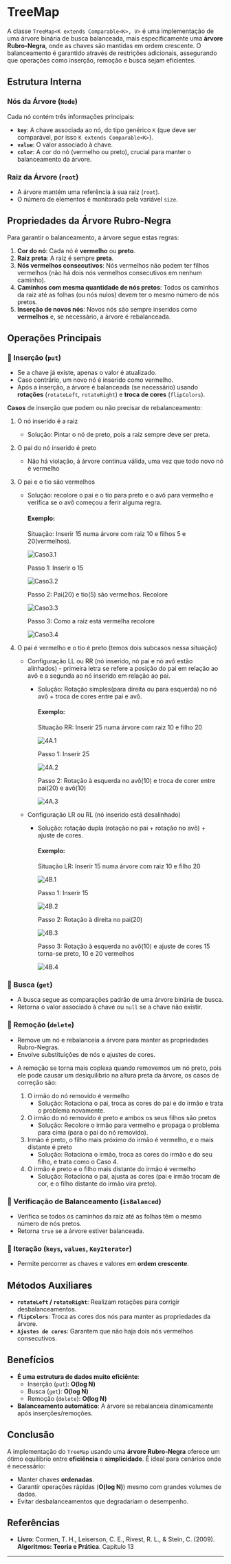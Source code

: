 # TreeMap

A classe `TreeMap<K extends Comparable<K>, V>` é uma implementação de uma árvore binária de busca balanceada, mais especificamente uma **árvore Rubro-Negra**, onde as chaves são mantidas em ordem crescente. O balanceamento é garantido através de restrições adicionais, assegurando que operações como inserção, remoção e busca sejam eficientes.

## Estrutura Interna

### Nós da Árvore (`Node`)
Cada nó contém três informações principais:
- **`key`**: A chave associada ao nó, do tipo genérico `K` (que deve ser comparável, por isso `K extends Comparable<K>`).
- **`value`**: O valor associado à chave.
- **`color`**: A cor do nó (vermelho ou preto), crucial para manter o balanceamento da árvore.

### Raiz da Árvore (`root`)
- A árvore mantém uma referência à sua raiz (`root`).
- O número de elementos é monitorado pela variável `size`.

## Propriedades da Árvore Rubro-Negra
Para garantir o balanceamento, a árvore segue estas regras:
1. **Cor do nó**: Cada nó é **vermelho** ou **preto**.
2. **Raiz preta**: A raiz é sempre **preta**.
3. **Nós vermelhos consecutivos**: Nós vermelhos não podem ter filhos vermelhos (não há dois nós vermelhos consecutivos em nenhum caminho).
4. **Caminhos com mesma quantidade de nós pretos**: Todos os caminhos da raiz até as folhas (ou nós nulos) devem ter o mesmo número de nós pretos.
5. **Inserção de novos nós**: Novos nós são sempre inseridos como **vermelhos** e, se necessário, a árvore é rebalanceada.

##  Operações Principais

### 🔹 Inserção (`put`)
- Se a chave já existe, apenas o valor é atualizado.
- Caso contrário, um novo nó é inserido como vermelho.
- Após a inserção, a árvore é balanceada (se necessário) usando **rotações** (`rotateLeft`, `rotateRight`) e **troca de cores** (`flipColors`).

**Casos** de inserção que podem ou não precisar de rebalanceamento:

1. O nó inserido é a raiz
    - Solução: Pintar o nó de preto, pois a raiz sempre deve ser preta.
   
2. O pai do nó inserido é preto
    - Não há violação, á árvore continua válida, uma vez que todo novo nó é vermelho
   
3. O pai e o tio são vermelhos
    - Solução: recolore o pai e o tio para preto e o avô para vermelho e verifica se o avô começou a ferir alguma regra.
      #### Exemplo:
      Situação: Inserir 15 numa árvore com raiz 10 e filhos 5 e 20(vermelhos).
   
      ![Caso3.1](./assets/insercao/caso3.1.png)
   
      Passo 1: Inserir o 15
   
      ![Caso3.2](./assets/insercao/caso3.2.png)
   
      Passo 2: Pai(20) e tio(5) são vermelhos. Recolore
   
      ![Caso3.3](./assets/insercao/caso3.3.png)
   
      Passo 3: Como a raiz está vermelha recolore
   
      ![Caso3.4](./assets/insercao/caso3.4.png)
   
4. O pai é vermelho e o tio é preto (temos dois subcasos nessa situação)

    * Configuração LL ou RR (nó inserido, nó pai e nó avô estão alinhados) - primeira letra se refere a posição do pai em relação ao avô e a segunda ao nó inserido em relação ao pai.
        - Solução: Rotação simples(para direita ou para esquerda) no nó avô + troca de cores entre pai e avô.
          #### Exemplo:
          Situação RR: Inserir 25 numa árvore com raiz 10 e filho 20
      
          ![4A.1](./assets/insercao/4A.1.png)
      
          Passo 1: Inserir 25
      
          ![4A.2](./assets/insercao/4A.2.png)
      
          Passo 2: Rotação à esquerda no avô(10) e troca de corer entre pai(20) e avô(10) 
      
          ![4A.3](./assets/insercao/4A.2.png)  

    * Configuração LR ou RL (nó inserido está desalinhado)
        - Solução: rotação dupla (rotação no pai + rotação no avô) + ajuste de cores.
          #### Exemplo:
      
          Situação LR: Inserir 15 numa árvore com raiz 10 e filho 20
      
          ![4B.1](./assets/insercao/4B.1.png)
      
          Passo 1: Inserir 15
      
          ![4B.2](./assets/insercao/4B.2.png)
      
          Passo 2: Rotação à direita no pai(20)
      
          ![4B.3](./assets/insercao/4B.3.png)
      
          Passo 3: Rotação à esquerda no avô(10) e ajuste de cores 15 torna-se preto, 10 e 20 vermelhos
      
          ![4B.4](./assets/insercao/4B.4.png)
      
### 🔹 Busca (`get`)
- A busca segue as comparações padrão de uma árvore binária de busca.
- Retorna o valor associado à chave ou `null` se a chave não existir.

### 🔹 Remoção (`delete`)
- Remove um nó e rebalanceia a árvore para manter as propriedades Rubro-Negras.
- Envolve substituições de nós e ajustes de cores.

* A remoção se torna mais coplexa quando removemos um nó preto, pois ele pode causar um desiquilibrio na altura preta da árvore, os casos de correção são:

    1. O irmão do nó removido é vermelho
        - Solução: Rotaciona o pai, troca as cores do pai e do irmão e trata o problema novamente.
    2. O irmão do nó removido é preto e ambos os seus filhos são pretos
        - Solução: Recolore o irmão para vermelho e propaga o problema para cima (para o pai do nó removido).
    3. Irmão é preto, o filho mais próximo do irmão é vermelho, e o mais distante é preto
        - Solução: Rotaciona o irmão, troca as cores do irmão e do seu filho, e trata como o Caso 4.
    4. O irmão é preto e o filho mais distante do irmão é vermelho
        - Solução: Rotaciona o pai, ajusta as cores (pai e irmão trocam de cor, e o filho distante do irmão vira preto).

### 🔹 Verificação de Balanceamento (`isBalanced`)
- Verifica se todos os caminhos da raiz até as folhas têm o mesmo número de nós pretos.
- Retorna `true` se a árvore estiver balanceada.

### 🔹 Iteração (`keys`, `values`, `KeyIterator`)
- Permite percorrer as chaves e valores em **ordem crescente**.

## Métodos Auxiliares
- **`rotateLeft` / `rotateRight`**: Realizam rotações para corrigir desbalanceamentos.
- **`flipColors`**: Troca as cores dos nós para manter as propriedades da árvore.
- **`Ajustes de cores`**: Garantem que não haja dois nós vermelhos consecutivos.

## Benefícios
- **É uma estrutura de dados muito eficiênte**:
    - Inserção (`put`): **O(log N)**
    - Busca (`get`): **O(log N)**
    - Remoção (`delete`): **O(log N)**
- **Balanceamento automático**: A árvore se rebalanceia dinamicamente após inserções/remoções.

## Conclusão
A implementação do `TreeMap` usando uma **árvore Rubro-Negra** oferece um ótimo equilíbrio entre **eficiência** e **simplicidade**. É ideal para cenários onde é necessário:
- Manter chaves **ordenadas**.
- Garantir operações rápidas (**O(log N)**) mesmo com grandes volumes de dados.
- Evitar desbalanceamentos que degradariam o desempenho.

## Referências
- **Livro**: Cormen, T. H., Leiserson, C. E., Rivest, R. L., & Stein, C. (2009). **Algoritmos: Teoria e Prática**. Capítulo 13

---
